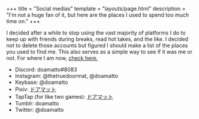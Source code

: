 +++
title = "Social medias"
template = "layouts/page.html"
description = "I'm not a huge fan of it, but here are the places I used to spend too much time on."
+++

I decided after a while to stop using the vast majority of platforms I do to keep up with friends during breaks, read hot takes, and the like. I decided not to delete those accounts but figured I should make a list of the places you used to find me. This also serves as a simple way to see if it was me or not. For where I am now, [check here.](@/contact.md)

- Discord: doamatto#8083
- Instagram: @thetruedoormat, @doamatto
- Keybase: @doamatto
- Pixiv: [ドアマット](https://www.pixiv.net/en/users/70007059)
- TapTap (for like two games): [ドアマット](https://www.taptap.io/user/375462982)
- Tumblr: doamatto
- Twitter: @doamatto
